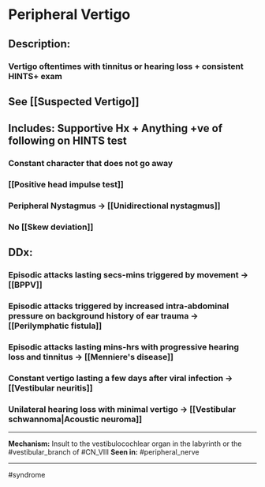 # Peripheral Vertigo
## Description:
### Vertigo oftentimes with tinnitus or hearing loss + consistent HINTS+ exam 
## See [[Suspected Vertigo]]
## Includes: Supportive Hx + Anything +ve of following on HINTS test
### Constant character that does not go away
### [[Positive head impulse test]]
### Peripheral Nystagmus -> [[Unidirectional nystagmus]]
### No [[Skew deviation]]
## DDx:
### Episodic attacks lasting secs-mins triggered by movement -> [[BPPV]]
### Episodic attacks triggered by increased intra-abdominal pressure on background history of ear trauma -> [[Perilymphatic fistula]]
### Episodic attacks lasting mins-hrs with progressive hearing loss and tinnitus -> [[Menniere's disease]]
### Constant vertigo lasting a few days after viral infection -> [[Vestibular neuritis]]
### Unilateral hearing loss with minimal vertigo -> [[Vestibular schwannoma|Acoustic neuroma]]

---
**Mechanism:** Insult to the vestibulocochlear organ in the labyrinth or the #vestibular_branch of #CN_VIII 
**Seen in:** #peripheral_nerve 

---
#syndrome 
